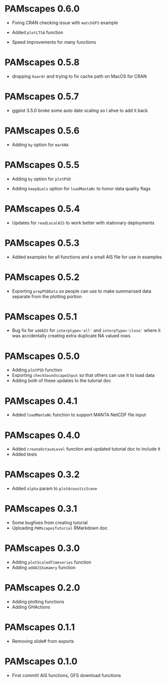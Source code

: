 # PAMscapes 0.6.0

- Fixing CRAN checking issue with `matchGFS` example

- Added `plotLTSA` function

- Speed improvements for many functions

# PAMscapes 0.5.8

- dropping `hoardr` and trying to fix cache path on MacOS for CRAN

# PAMscapes 0.5.7

- ggplot 3.5.0 broke some auto date scaling so I ahve to add it back

# PAMscapes 0.5.6

- Adding `by` option for `markNA`

# PAMscapes 0.5.5

- Adding `by` option for `plotPSD`

- Adding `keepQuals` option for `loadMantaNc` to honor
data quality flags

# PAMscapes 0.5.4

- Updates for `readLocalAIS` to work better with stationary deployments

# PAMscapes 0.5.3

- Added examples for all functions and a small AIS file for use in examples

# PAMscapes 0.5.2

- Exporting `prepPSDData` so people can use to make summarised data
separate from the plotting portion

# PAMscapes 0.5.1 

- Bug fix for `addAIS` for `interptype='all'` and `interpType='close'` where
it was accidentally creating extra duplicate NA valued rows

# PAMscapes 0.5.0

- Adding `plotPSD` function
- Exporting `checkSoundscapeInput` so that others can use it to load data
- Adding both of these updates to the tutorial doc

# PAMscapes 0.4.1

- Added `loadMantaNc` function to support MANTA NetCDF file input

# PAMscapes 0.4.0

- Added `createOctaveLevel` function and updated tutorial doc to include it
- Added tests

# PAMscapes 0.3.2

- Added `alpha` param to `plotAcousticScene`

# PAMscapes 0.3.1

- Some bugfixes from creating tutorial
- Uploading `PAMscapesTutorial` RMarkdown doc

# PAMscapes 0.3.0

- Adding `plotScaledTimeseries` function
- Adding `addAISSumamry` function

# PAMscapes 0.2.0

- Adding plotting functions
- Adding GHActions

# PAMscapes 0.1.1

- Removing slide# from exports

# PAMscapes 0.1.0

- First commit! AIS functions, GFS download functions

